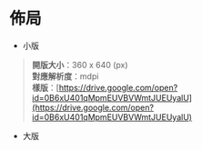 # 佈局

* 小版
> **開版大小**：360 x 640 (px)  
**對應解析度**：mdpi  
**樣版**：[https://drive.google.com/open?id=0B6xU401qMpmEUVBVWmtJUEUyalU](https://drive.google.com/open?id=0B6xU401qMpmEUVBVWmtJUEUyalU)

* 大版
